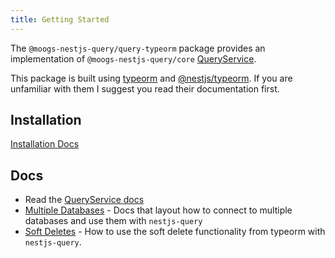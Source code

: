 ```yaml
---
title: Getting Started
---
```


The `@moogs-nestjs-query/query-typeorm` package provides an implementation of `@moogs-nestjs-query/core` [QueryService](../../concepts/services.md).

This package is built using [typeorm](https://typeorm.io/#/) and [@nestjs/typeorm](https://docs.nestjs.com/techniques/database#typeorm-integration). If you are unfamiliar with them I suggest you read their documentation first.

## Installation

[Installation Docs](../../introduction/install.md#nestjs-queryquery-typeorm)

## Docs

* Read the [QueryService docs](../services.mdx)
* [Multiple Databases](./multiple-databases.md) - Docs that layout how to connect to multiple databases and use them with `nestjs-query`
* [Soft Deletes](./soft-delete.md) - How to use the soft delete functionality from typeorm with `nestjs-query`. 
